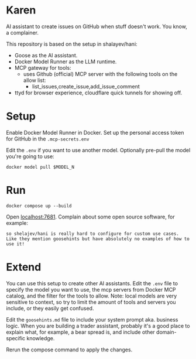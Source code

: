 # Karen 

AI assistant to create issues on GitHub when stuff doesn't work. You know, a complainer.

This repository is based on the setup in shalayev/hani: 
* Goose as the AI assistant.
* Docker Model Runner as the LLM runtime.
* MCP gateway for tools: 
  - uses Github (official) MCP server with the following tools on the allow list: 
    - list_issues,create_issue,add_issue_comment
* ttyd for browser experience, cloudflare quick tunnels for showing off. 

# Setup

Enable Docker Model Runner in Docker.
Set up the personal access token for GitHub in the `.mcp-secrets.env` 

Edit the `.env` if you want to use another model. 
Optionally pre-pull the model you're going to use: 
```
docker model pull $MODEL_N
```

# Run

```
docker compose up --build
```

Open [localhost:7681](http://localhost:7681). Complain about some open source software, for example:

```
so shelajev/hani is really hard to configure for custom use cases. Like they mention goosehints but have absolutely no examples of how to use it!
```

# Extend

You can use this setup to create other AI assistants.
Edit the `.env` file to specify the model you want to use, the mcp servers from Docker MCP catalog, and the filter for the tools to allow. 
Note: local models are very sensitive to context, so try to limit the amount of tools and servers you include, or they easily get confused. 

Edit the `goosehints.md` file to include your system prompt aka. business logic. When you are building a trader assistant, probably it's a good place to explain what, for example, a bear spread is, and include other domain-specific knowledge.

Rerun the compose command to apply the changes.





